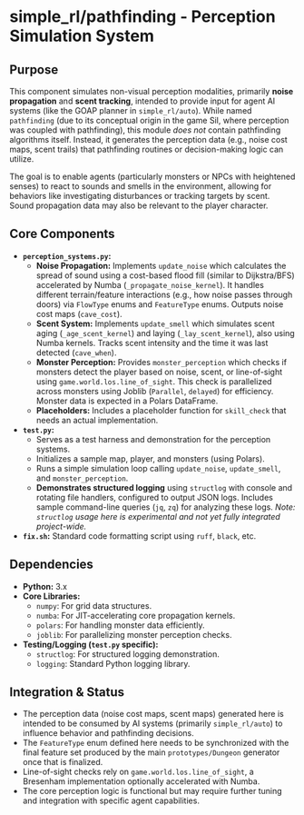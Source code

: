 # simple_rl/pathfinding - Perception Simulation System

## Purpose

This component simulates non-visual perception modalities, primarily **noise propagation** and **scent tracking**, intended to provide input for agent AI systems (like the GOAP planner in `simple_rl/auto`). While named `pathfinding` (due to its conceptual origin in the game Sil, where perception was coupled with pathfinding), this module *does not* contain pathfinding algorithms itself. Instead, it generates the perception data (e.g., noise cost maps, scent trails) that pathfinding routines or decision-making logic can utilize.

The goal is to enable agents (particularly monsters or NPCs with heightened senses) to react to sounds and smells in the environment, allowing for behaviors like investigating disturbances or tracking targets by scent. Sound propagation data may also be relevant to the player character.

## Core Components

* **`perception_systems.py`:**
    * **Noise Propagation:** Implements `update_noise` which calculates the spread of sound using a cost-based flood fill (similar to Dijkstra/BFS) accelerated by Numba (`_propagate_noise_kernel`). It handles different terrain/feature interactions (e.g., how noise passes through doors) via `FlowType` enums and `FeatureType` enums. Outputs noise cost maps (`cave_cost`).
    * **Scent System:** Implements `update_smell` which simulates scent aging (`_age_scent_kernel`) and laying (`_lay_scent_kernel`), also using Numba kernels. Tracks scent intensity and the time it was last detected (`cave_when`).
    * **Monster Perception:** Provides `monster_perception` which checks if monsters detect the player based on noise, scent, or line-of-sight using `game.world.los.line_of_sight`. This check is parallelized across monsters using Joblib (`Parallel`, `delayed`) for efficiency. Monster data is expected in a Polars DataFrame.
    * **Placeholders:** Includes a placeholder function for `skill_check` that needs an actual implementation.
* **`test.py`:**
    * Serves as a test harness and demonstration for the perception systems.
    * Initializes a sample map, player, and monsters (using Polars).
    * Runs a simple simulation loop calling `update_noise`, `update_smell`, and `monster_perception`.
    * **Demonstrates structured logging** using `structlog` with console and rotating file handlers, configured to output JSON logs. Includes sample command-line queries (`jq`, `zq`) for analyzing these logs. *Note: `structlog` usage here is experimental and not yet fully integrated project-wide.*
* **`fix.sh`:** Standard code formatting script using `ruff`, `black`, etc.

## Dependencies

* **Python:** 3.x
* **Core Libraries:**
    * `numpy`: For grid data structures.
    * `numba`: For JIT-accelerating core propagation kernels.
    * `polars`: For handling monster data efficiently.
    * `joblib`: For parallelizing monster perception checks.
* **Testing/Logging (`test.py` specific):**
    * `structlog`: For structured logging demonstration.
    * `logging`: Standard Python logging library.

## Integration & Status

* The perception data (noise cost maps, scent maps) generated here is intended to be consumed by AI systems (primarily `simple_rl/auto`) to influence behavior and pathfinding decisions.
* The `FeatureType` enum defined here needs to be synchronized with the final feature set produced by the main `prototypes/Dungeon` generator once that is finalized.
* Line-of-sight checks rely on `game.world.los.line_of_sight`, a Bresenham implementation optionally accelerated with Numba.
* The core perception logic is functional but may require further tuning and integration with specific agent capabilities.
